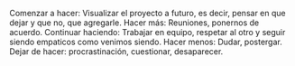 Comenzar a hacer: Visualizar el proyecto a futuro, es decir, pensar en que dejar y que no, que agregarle.
Hacer más: Reuniones, ponernos de acuerdo.
Continuar haciendo: Trabajar en equipo, respetar al otro y seguir siendo empaticos como venimos siendo.
Hacer menos: Dudar, postergar.
Dejar de hacer: procrastinación, cuestionar, desaparecer.